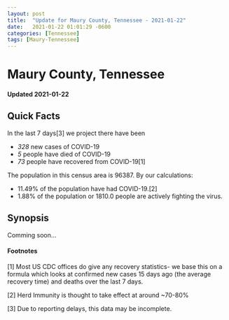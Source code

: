 ```yaml
---
layout: post
title:  "Update for Maury County, Tennessee - 2021-01-22"
date:   2021-01-22 01:01:29 -0600
categories: [Tennessee]
tags: [Maury-Tennessee]
---
```


# Maury County, Tennessee
#### Updated 2021-01-22

## Quick Facts

In the last 7 days[3] we project there have been
- *328* new cases of COVID-19
- *5* people have died of COVID-19
- *73* people have recovered from COVID-19[1]

The population in this census area is 96387. By our calculations:
- 11.49% of the population have had COVID-19.[2]
- 1.88% of the population or 1810.0 people are actively fighting the virus.

## Synopsis

Comming soon...


#### Footnotes

[1] Most US CDC offices do give any recovery statistics- we base this on a formula which looks at confirmed new cases
15 days ago (the average recovery time) and deaths over the last 7 days.

[2] Herd Immunity is thought to take effect at around ~70-80%

[3] Due to reporting delays, this data may be incomplete.
 
    